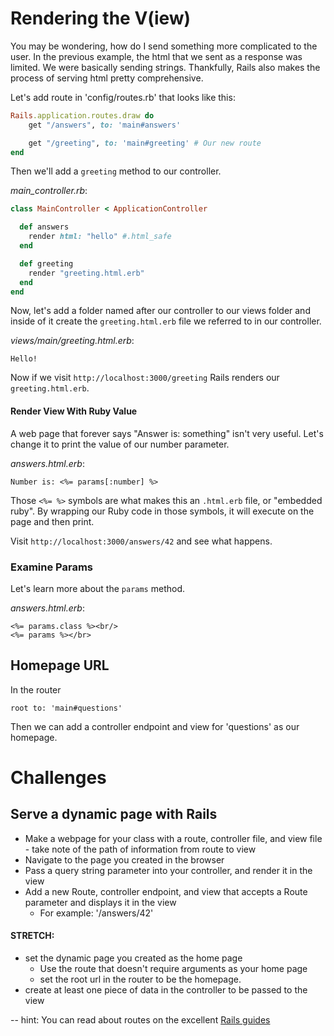 # Rendering the V(iew)

You may be wondering, how do I send something more complicated to the user. In the previous example, the html that we sent as a response was limited. We were basically sending strings. Thankfully, Rails also makes the process of serving html pretty comprehensive.

Let's add route in 'config/routes.rb' that looks like this:
```ruby
Rails.application.routes.draw do
    get "/answers", to: 'main#answers'

    get "/greeting", to: 'main#greeting' # Our new route
end
```

Then we'll add a ```greeting``` method to our controller.

*main_controller.rb*:

```ruby
class MainController < ApplicationController

  def answers
    render html: "hello" #.html_safe
  end

  def greeting
    render "greeting.html.erb"
  end
end
```

Now, let's add a folder named after our controller to our views folder and inside of it create the ```greeting.html.erb``` file we referred to in our controller.


*views/main/greeting.html.erb*:

```
Hello!
```

Now if we visit `http://localhost:3000/greeting` Rails renders our `greeting.html.erb`.

#### Render View With Ruby Value

A web page that forever says "Answer is: something" isn't very useful. Let's change it to print the value of our number parameter.

*answers.html.erb*:
```
Number is: <%= params[:number] %>
```
Those `<%= %>` symbols are what makes this an `.html.erb` file, or "embedded ruby". By wrapping our Ruby code in those symbols, it will execute on the page and then print.

Visit `http://localhost:3000/answers/42` and see what happens.

### Examine Params

Let's learn more about the `params` method.

*answers.html.erb*:
```
<%= params.class %><br/>
<%= params %></br>
```

## Homepage URL

In the router

```
root to: 'main#questions'
```

Then we can add a controller endpoint and view for 'questions' as our homepage.

# Challenges

## Serve a dynamic page with Rails
* Make a webpage for your class with a route, controller file, and view file - take note of the path of information from route to view
* Navigate to the page you created in the browser
* Pass a query string parameter into your controller, and render it in the view
* Add a new Route, controller endpoint, and view that accepts a Route parameter and displays it in the view
  - For example: '/answers/42'

#### STRETCH:
* set the dynamic page you created as the home page
  - Use the route that doesn't require arguments as your home page
  - set the root url in the router to be the homepage.
* create at least one piece of data in the controller to be passed to the view

-- hint: You can read about routes on the excellent [Rails guides](https://guides.rubyonrails.org/routing.html)
